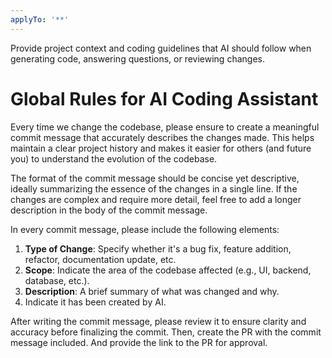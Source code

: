 ```yaml
---
applyTo: '**'
---
```

Provide project context and coding guidelines that AI should follow when generating code, answering questions, or reviewing changes.

# Global Rules for AI Coding Assistant
Every time we change the codebase, please ensure to create a meaningful commit message that accurately describes the changes made. This helps maintain a clear project history and makes it easier for others (and future you) to understand the evolution of the codebase.

The format of the commit message should be concise yet descriptive, ideally summarizing the essence of the changes in a single line. If the changes are complex and require more detail, feel free to add a longer description in the body of the commit message.

In every commit message, please include the following elements:
1. **Type of Change**: Specify whether it's a bug fix, feature addition, refactor, documentation update, etc.
2. **Scope**: Indicate the area of the codebase affected (e.g., UI, backend, database, etc.).
3. **Description**: A brief summary of what was changed and why.
4. Indicate it has been created by AI.

After writing the commit message, please review it to ensure clarity and accuracy before finalizing the commit. Then, create the PR with the commit message included. And provide the link to the PR for approval.